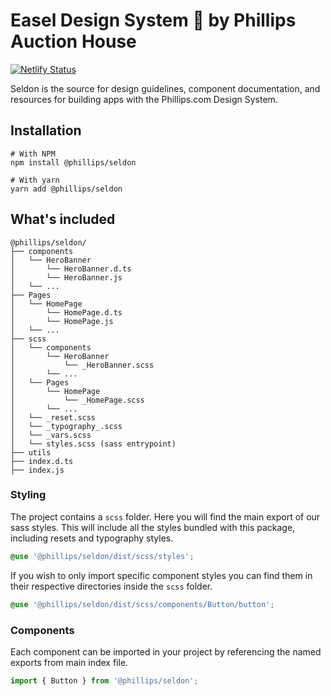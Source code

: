 # Easel Design System 🎨 by Phillips Auction House

[![Netlify Status](https://api.netlify.com/api/v1/badges/45a31dc9-7c19-482a-ae3d-be6bb2533cef/deploy-status)](https://app.netlify.com/sites/snazzy-liger-5606f7/deploys)

Seldon is the source for design guidelines, component documentation, and resources for building apps with the Phillips.com Design System.

## Installation

```
# With NPM
npm install @phillips/seldon

# With yarn
yarn add @phillips/seldon
```

## What's included

```
@phillips/seldon/
├── components
│   └── HeroBanner
│       └── HeroBanner.d.ts
│       └── HeroBanner.js
│   └── ...
├── Pages
│   └── HomePage
│       └── HomePage.d.ts
│       └── HomePage.js
│   └── ...
├── scss
│   └── components
│       └── HeroBanner
│           └── _HeroBanner.scss
│       └── ...
│   └── Pages
│       └── HomePage
│           └── _HomePage.scss
│       └── ...
│   └── _reset.scss
│   └── _typography_.scss
│   └── _vars.scss
│   └── styles.scss (sass entrypoint)
├── utils
├── index.d.ts
├── index.js
```

### Styling

The project contains a `scss` folder. Here you will find the main export of our sass styles. This will include all the styles bundled with this package, including resets and typography styles.

```scss
@use '@phillips/seldon/dist/scss/styles';
```

If you wish to only import specific component styles you can find them in their respective directories inside the `scss` folder.

```scss
@use '@phillips/seldon/dist/scss/components/Button/button';
```

### Components

Each component can be imported in your project by referencing the named exports from main index file.

```js
import { Button } from '@phillips/seldon';
```
